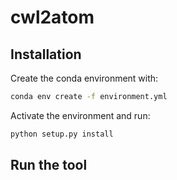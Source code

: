 # cwl2atom 

## Installation

Create the conda environment with:

```bash
conda env create -f environment.yml
```

Activate the environment and run:

```bash
python setup.py install
```

## Run the tool